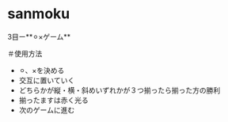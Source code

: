 # sanmoku

 3目ー**⚪︎×ゲーム**

 ＃使用方法
 - ⚪︎、×を決める
 - 交互に置いていく
 - どちらかが縦・横・斜めいずれかが３つ揃ったら揃った方の勝利
 - 揃ったますは赤く光る
 - 次のゲームに進む
